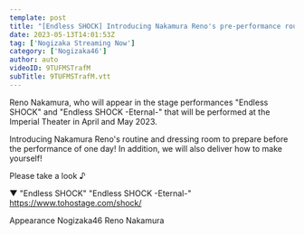 ```yaml
---
template: post
title: "[Endless SHOCK] Introducing Nakamura Reno's pre-performance routine! [Makeup] [Backstage]"
date: 2023-05-13T14:01:53Z
tag: ['Nogizaka Streaming Now']
category: ['Nogizaka46']
author: auto 
videoID: 9TUFMSTrafM
subTitle: 9TUFMSTrafM.vtt
---
```

Reno Nakamura, who will appear in the stage performances "Endless SHOCK" and "Endless SHOCK -Eternal-" that will be performed at the Imperial Theater in April and May 2023.

Introducing Nakamura Reno's routine and dressing room to prepare before the performance of one day! In addition, we will also deliver how to make yourself!

Please take a look ♪

▼ "Endless SHOCK" "Endless SHOCK -Eternal-"
https://www.tohostage.com/shock/

Appearance
Nogizaka46 Reno Nakamura